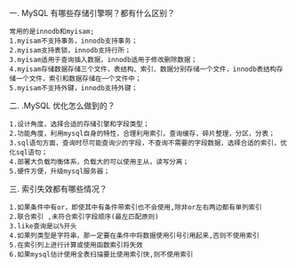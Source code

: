 
一. MySQL 有哪些存储引擎啊？都有什么区别？

    常用的是innodb和myisam;
    1.myisam不支持事务，innodb支持事务；
    2.myisam支持表锁，innodb支持行所；
    3.myisam适用于查询插入数据，innodb适用于修改删除数据；
    4.myisam存储数据存储三个文件，表结构、索引、数据分别存储一个文件，innodb表结构存储一个文件，索引和数据存储在一个文件中；
    5.myisam不支持外键，innodb支持外键；

二. .MySQL 优化怎么做到的？

    1.设计角度，选择合适的存储引擎和字段类型；
    2.功能角度，利用mysql自身的特性，合理利用索引，查询缓存，碎片整理，分区，分表；
    3.sql语句方面，查询时尽可能查询少的字段，不查询不需要的字段数据，选择合适的索引，优化sql语句；
    4.部署大负载均衡体系，负载大的可以使用主从，读写分离；
    5.硬件方便，升级mysql服务器；
    
三. 索引失效都有哪些情况？

    1.如果条件中有or，即使其中有条件带索引也不会使用,除非or左右两边都有单列索引
    2.联合索引 ,未符合索引字段顺序(最左匹配原则)
    3.like查询是以%开头
    4.如果列类型是字符串，那一定要在条件中将数据使用引号引用起来,否则不使用索引
    5.在索引列上进行计算或使用函数索引将失效 
    6.如果mysql估计使用全表扫描要比使用索引快,则不使用索引
